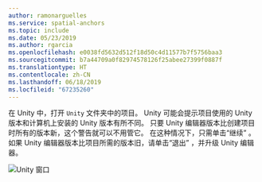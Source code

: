 ```yaml
---
author: ramonarguelles
ms.service: spatial-anchors
ms.topic: include
ms.date: 05/23/2019
ms.author: rgarcia
ms.openlocfilehash: e0038fd5632d512f18d50c4d11577b7f5756baa3
ms.sourcegitcommit: b7a44709a0f82974578126f25abee27399f0887f
ms.translationtype: HT
ms.contentlocale: zh-CN
ms.lasthandoff: 06/18/2019
ms.locfileid: "67235260"
---
```

在 Unity 中，打开 `Unity` 文件夹中的项目。 Unity 可能会提示项目使用的 Unity 版本和计算机上安装的 Unity 版本有所不同。 只要 Unity 编辑器版本比创建项目时所有的版本新，这个警告就可以不用管它。 在这种情况下，只需单击“继续”  。 如果 Unity 编辑器版本比项目所需的版本旧，请单击“退出”  ，并升级 Unity 编辑器。

![Unity 窗口](./media/spatial-anchors-unity/unity-window.png)
